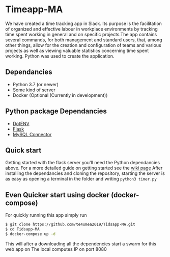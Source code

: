 # Timeapp-MA

We have created a time tracking app in Slack. Its purpose is the facilitation of organized and effective labour in workplace environments by tracking time spent working in general and on specific projects.The app contains several commands, for both management and standard users, that, among other things, allow for the creation and configuration of teams and various projects as well as viewing valuable statistics concerning time spent working.
Python was used to create the application.

## Dependancies
* Python 3.7 (or newer)
* Some kind of server
* Docker (Optional (Currently in development))
## Python package Dependancies
* [DotENV](https://github.com/theskumar/python-dotenv)
* [Flask](https://pypi.org/project/Flask/)
* [MySQL Connector](https://pypi.org/project/mysql-connector-python/)
## Quick start
Getting started with the flask server you'll need the Python dependancies above.
For a more detailed guide on getting started see the [wiki page](https://github.com/te4umea2019/Tidsapp-MA/wiki/Installation)
After installing the dependancies and cloning the repository, starting the server is as easy as opening a terminal in the folder and writing ``python3 timer.py``
## Even Quicker start using docker (docker-compose)
For quickly running this app simply run
```bash
$ git clone https://github.com/te4umea2019/Tidsapp-MA.git
$ cd Tidsapp-MA
$ docker-compose up -d
```
This will after a downloading all the dependencies start a swarm for this web app on The local computes IP on port 8080
